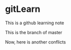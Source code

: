 # gitLearn

This is a github learning note


This is the branch of master

Now, here is another conflicts

